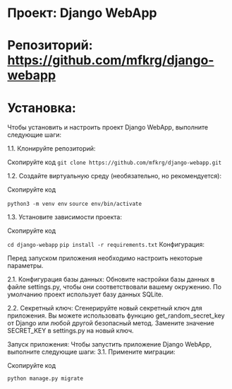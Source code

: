 # Проект: Django WebApp
# Репозиторий: https://github.com/mfkrg/django-webapp

# Установка:
Чтобы установить и настроить проект Django WebApp, выполните следующие шаги:  


1.1. Клонируйте репозиторий:  


Скопируйте код
```` git clone https://github.com/mfkrg/django-webapp.git ````  

1.2. Создайте виртуальную среду (необязательно, но рекомендуется):  
  
  
Скопируйте код  

````python3 -m venv env````
````source env/bin/activate````  

1.3. Установите зависимости проекта:
  
  
Скопируйте код  

````cd django-webapp````
````pip install -r requirements.txt````
Конфигурация:  

Перед запуском приложения необходимо настроить некоторые параметры.  

2.1. Конфигурация базы данных:
Обновите настройки базы данных в файле settings.py, чтобы они соответствовали вашему окружению. По умолчанию проект использует базу данных SQLite.

2.2. Секретный ключ:
Сгенерируйте новый секретный ключ для приложения. Вы можете использовать функцию get_random_secret_key от Django или любой другой безопасный метод. Замените значение SECRET_KEY в settings.py на новый ключ.

Запуск приложения:
Чтобы запустить приложение Django WebApp, выполните следующие шаги:
3.1. Примените миграции:

Скопируйте код  

````python manage.py migrate````
